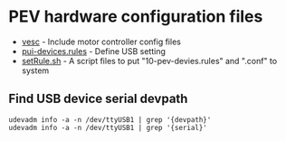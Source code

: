 # PEV hardware configuration files
* [vesc](vesc/) - Include motor controller config files
* [pui-devices.rules](10-pev-devices.rules) - Define USB setting
* [setRule.sh](setRule.sh) - A script files to put "10-pev-devies.rules" and ".conf" to system

## Find USB device serial devpath
```
udevadm info -a -n /dev/ttyUSB1 | grep '{devpath}'
udevadm info -a -n /dev/ttyUSB1 | grep '{serial}'
```
